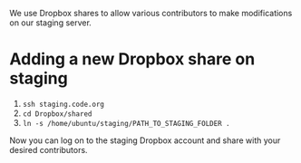 We use Dropbox shares to allow various contributors to make modifications on our staging server.

# Adding a new Dropbox share on staging

1. `ssh staging.code.org`
1. `cd Dropbox/shared`
1. `ln -s /home/ubuntu/staging/PATH_TO_STAGING_FOLDER .`

Now you can log on to the staging Dropbox account and share with your desired contributors.
